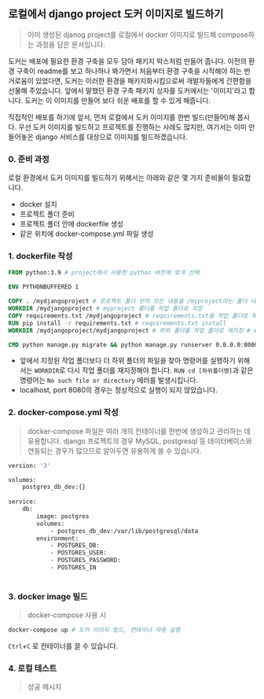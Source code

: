 ## 로컬에서 django project 도커 이미지로 빌드하기

> 이미 생성된 djanog project를 로컬에서 docker 이미지로 빌드해 compose하는 과정을 담은 문서입니다. 

도커는 배포에 필요한 환경 구축을 모두 담아 패키지 박스처럼 만들어 줍니다. 이전의 환경 구축이 readme를 보고 하나하나 봐가면서 처음부터 환경 구축을 시작해야 하는 번거로움이 있었다면, 도커는 이러한 환경을 패키지화시킴으로써 개발자들에게 간편함을 선물해 주었습니다. 앞에서 말했던 환경 구축 패키지 상자를 도커에서는 '이미지'라고 합니다. 도커는 이 이미지를 만들어 보다 쉬운 배포를 할 수 있게 해줍니다. 

직접적인 배포를 하기에 앞서, 먼저 로컬에서 도커 이미지를 한번 빌드(만들어)해 봅시다.  우선 도커 이미지를 빌드하고 프로젝트를 진행하는 사례도 많지만, 여기서는 이미 만들어놓은 django 서비스를 대상으로 이미지를 빌드하겠습니다. 



### 0. 준비 과정

로컬 환경에서 도커 이미지를 빌드하기 위해서는 아래와 같은 몇 가지 준비물이 필요합니다. 

- docker 설치
- 프로젝트 폴더 준비
- 프로젝트 폴더 안에 dockerfile 생성
- 같은 위치에 docker-compose.yml 파일 생성



### 1. dockerfile 작성

```dockerfile
FROM python:3.9 # project에서 사용한 python 버전에 맞게 선택

ENV PYTHONBUFFERED 1

COPY . /mydjangoproject # 프로젝트 폴더 안의 모든 내용을 /myproject라는 폴더 내에 복사
WORKDIR /mydjangoproject # myproject 폴더를 작업 폴더로 지정
COPY requirements.txt /mydjangoproject # requirements.txt를 작업 폴더로 복사
RUN pip install -r requirements.txt # requirements.txt install
WORKDIR /mydjangoproject/mydjangoproject # 하위 폴더를 작업 폴더로 재지정 # manage.py의 위치로 이동 

CMD python manage.py migrate && python manage.py runserver 0.0.0.0:8000 # docker image 빌드 후 실행 명령어 
```

- 앞에서 지정된 작업 폴더보다 더 하위 폴더의 파일을 찾아 명령어를 실행하기 위해서는 `WORKDIR`로 다시 작업 폴더를 재지정해야 합니다. `RUN cd [하위폴더명]`과 같은 명령어는 `No such file or directory` 에러를 발생시킵니다. 
- localhost, port 8080의 경우는 정상적으로 실행이 되지 않았습니다. 



### 2. docker-compose.yml 작성

> docker-compose 파일은 여러 개의 컨테이너를 한번에 생성하고 관리하는 데 유용합니다. django 프로젝트의 경우 MySQL, postgresql 등 데이터베이스와 연동되는 경우가 많으므로 알아두면 유용하게 쓸 수 있습니다. 

```dockerfile
version: '3'

volumes:
	postgres_db_dev:{}
	
service:
	db:
		image: postgres
		volumes: 
			- postgres_db_dev:/var/lib/postgresql/data
		environment:
			- POSTGRES_DB:
			- POSTGRES_USER:
			- POSTGRES_PASSWORD:
			- POSTGRES_IN
			
```



### 3. docker image 빌드

> docker-compose 사용 시

```bash
docker-compose up # 도커 이미지 빌드, 컨테이너 자동 실행
```

`Ctrl`+`C` 로 컨테이너를 끌 수 있습니다.



### 4. 로컬 테스트

> 성공 메시지

